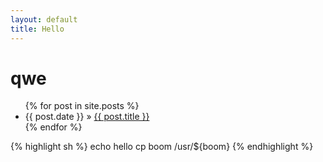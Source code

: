 ```yaml
---
layout: default
title: Hello
---
```



qwe
===

<ul class="posts">
  {% for post in site.posts %}
    <li><span>{{ post.date }}</span> &raquo; <a href="{{ post.url }}">{{ post.title }}</a></li>
  {% endfor %}
</ul>

{% highlight sh %}
echo hello
cp boom /usr/${boom}
{% endhighlight %}
